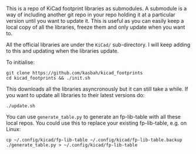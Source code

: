 This is a repo of KiCad footprint libraries as submodules. A submodule is a way of including another git repo in your repo holding it at a particular version until you want to update it. This is useful as you can easily keep a local copy of all the libraries, freeze them and only update when you want to. 

All the official libraries are under the `KiCad/` sub-directory. I will keep adding to this and updating when the libraries update.

To initialise:

    git clone https://github.com/kasbah/kicad_footprints
    cd kicad_footprints && ./init.sh 

This downloads all the libraries asyncronously but it can still take a while. If you want to update all libraries to their latest versions do:

    ./update.sh

You can use `generate_table.py` to generate an fp-lib-table with all
these local repos. You could use this to replace your existing fp-lib-table, e.g. on Linux:
    
    cp ~/.config/kicad/fp-lib-table ~/.config/kicad/fp-lib-table.backup
    ./generate_table.py > ~/.config/kicad/fp-lib-table
